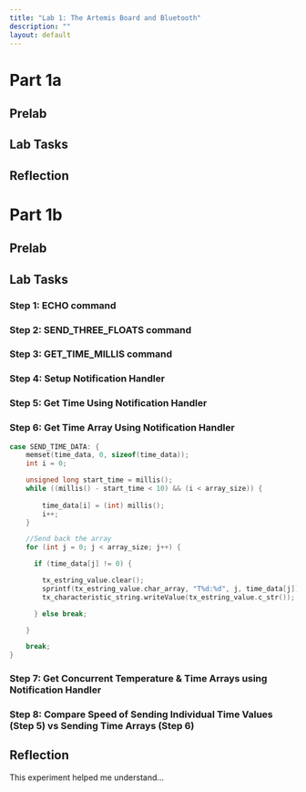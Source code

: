 ```yaml
---
title: "Lab 1: The Artemis Board and Bluetooth"
description: ""
layout: default
---
```

# Part 1a

## Prelab

## Lab Tasks

## Reflection

# Part 1b

## Prelab


## Lab Tasks

### Step 1: ECHO command

### Step 2: SEND_THREE_FLOATS command

### Step 3: GET_TIME_MILLIS command

### Step 4: Setup Notification Handler

### Step 5: Get Time Using Notification Handler


### Step 6: Get Time Array Using Notification Handler
```c
case SEND_TIME_DATA: {
    memset(time_data, 0, sizeof(time_data));
    int i = 0;

    unsigned long start_time = millis(); 
    while ((millis() - start_time < 10) && (i < array_size)) {
        
        time_data[i] = (int) millis();
        i++;
    }

    //Send back the array
    for (int j = 0; j < array_size; j++) {

      if (time_data[j] != 0) {

        tx_estring_value.clear();
        sprintf(tx_estring_value.char_array, "T%d:%d", j, time_data[j]);
        tx_characteristic_string.writeValue(tx_estring_value.c_str());

      } else break;

    }

    break;
}
```

### Step 7: Get Concurrent Temperature & Time Arrays using Notification Handler

### Step 8: Compare Speed of Sending Individual Time Values (Step 5) vs Sending Time Arrays (Step 6)



## Reflection
This experiment helped me understand...
